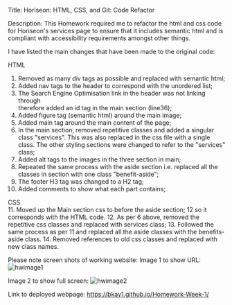 Title: Horiseon: HTML, CSS, and Git: Code Refactor

Description:
This Homework required me to refactor the html and css code for Horiseon's services page to ensure that it includes semantic html and is compliant with accessibility requirements amongst other things.

I have listed the main changes that have been made to the original code:

HTML

1. Removed as many div tags as possible and replaced with semantic html;
2. Added nav tags to the header to correspond with the unordered list;
3. The Search Engine Optimisation link in the header was not linking through  
   therefore added an id tag in the main section (line36);
4. Added figure tag (semantic html) around the main image;
5. Added main tag around the main content of the page;
6. In the main section, removed repetitive classes and added a singular class
   "services". This was also replaced in the css file with a single class. The other styling sections were changed to refer to the "services" class;
7. Added alt tags to the images in the three section in main;
8. Repeated the same process with the aside section i.e. replaced all the
   classes in section with one class "benefit-aside";
9. The footer H3 tag was changed to a H2 tag;
10. Added comments to show what each part contains;

CSS  
11. Moved up the Main section css to before the aside section; 12 so it corresponds with the HTML code. 12. As per 6 above, removed the repetitive css classes and replaced with services class; 13. Followed the same process as per 11 and replaced all the aside classes with the benefits-aside class. 14. Removed references to old css classes and replaced with new class names.

Please note screen shots of working website:
Image 1 to show URL: ![hwimage1](./assets/images/hwimage1.png)

Image 2 to show full screen: ![hwimage2](./assets/images/hwimage2.png)

Link to deployed webpage: https://bkay1.github.io/Homework-Week-1/
